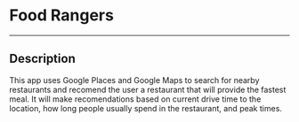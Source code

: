 # Food Rangers
------
## Description
This app uses Google Places and Google Maps to search for nearby restaurants and recomend the user a restaurant that will provide the fastest meal. It will make recomendations based on current drive time to the location, how long people usually spend in the restaurant, and peak times.
